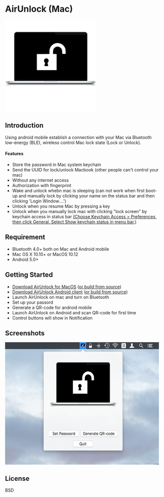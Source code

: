 
AirUnlock (Mac)
===================================
<img src="screenshots/mbp-un_square.png" height="300" alt="Screenshot"/> 

Introduction
------------
Using android mobile establish a connection with your Mac via Bluetooth low-energy (BLE), wireless control Mac lock state (Lock or Unlock).
#### Features
- Store the password in Mac system keychain
- Send the UUID for lock/unlock Macbook (other people can't control your mac)
- Without any internet access
- Authorization with fingerprint
- Wake and unlock whebn mac is sleeping (can not work when first boot-up and manually lock by clicking your name on the status bar and then clicking 'Login Window....')
- Unlock when you resume Mac by pressing a key
- Unlock when you manually lock mac with clicking "lock screen" by keychain access in status bar [(Choose Keychain Access > Preferences, then click General. Select Show keychain status in menu bar.)](https://support.apple.com/kb/PH20121?viewlocale=en_US&locale=en_US)



Requirement
--------------
- Bluetooth 4.0+ both on Mac and Android mobile
- Mac OS X 10.10+ or MacOS 10.12
- Android 5.0+


Getting Started
---------------
- [Download AirUnlock for MacOS](https://github.com/pinetum/AirUnlock-for-Mac/releases/download/0.4/AirUnlock_mac_0.4.zip) ([or build from source](https://github.com/pinetum/AirUnlock-for-Mac))
- [Download AirUnlock Android client](https://github.com/pinetum/AirUnlock-for-Android/releases/download/1.0/AirUnlock_1.0.zip) ([or build from source](https://github.com/pinetum/AirUnlock-for-Android))
- Launch AirUnlock on mac and turn on Bluetooth
- Set up your passord
- Generate a QR-code for android mobile
- Launch AirUnlock on Android and scan QR-code for first time
- Control buttons will show in Notification

Screenshots
-------------
<img src="screenshots/screenshot1.png" height="400" alt="Screenshot"/> 

License
-------
BSD


